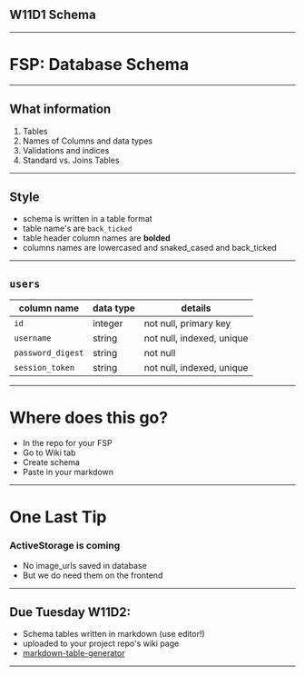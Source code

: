## W11D1 Schema 


---

# FSP: Database Schema
---

## What information 
1. Tables
2. Names of Columns and data types 
3. Validations and indices
4. Standard vs. Joins Tables

---

## Style
- schema is written in a table format
- table name's are `back_ticked`
- table header column names are **bolded**
- columns names are lowercased and snaked_cased and back_ticked

---

## `users`
column name     | data type | details
----------------|-----------|-----------------------
`id `             | integer   | not null, primary key
`username  `      | string    | not null, indexed, unique
`password_digest` | string    | not null
`session_token`   | string    | not null, indexed, unique

---

# Where does this go?
- In the repo for your FSP
- Go to Wiki tab
- Create schema 
- Paste in your markdown

---

# One Last Tip
### ActiveStorage is coming
- No image_urls saved in database
- But we do need them on the frontend
---

## Due Tuesday W11D2:
- Schema tables written in markdown (use editor!)
- uploaded to your project repo's wiki page
- [markdown-table-generator](https://www.tablesgenerator.com/markdown_tables)

---